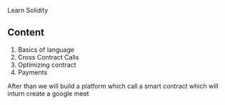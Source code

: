 Learn Solidity

## Content 
1. Basics of language 
2. Cross Contract Calls
3. Optimizing contract
4. Payments

After than we will build a platform which call a smart contract which will inturn create a google meet 
